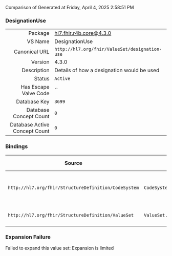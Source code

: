 Comparison of 
Generated at Friday, April 4, 2025 2:58:51 PM

### DesignationUse

|      |     |
| ---: | --- |
| Package | hl7.fhir.r4b.core@4.3.0 |
| VS Name | DesignationUse |
| Canonical URL | `http://hl7.org/fhir/ValueSet/designation-use` |
| Version | 4.3.0 |
| Description | Details of how a designation would be used |
| Status | `Active` |
| Has Escape Valve Code | `` |
| Database Key | `3699` |
| Database Concept Count | `0` |
| Database Active Concept Count | `0` |
### Bindings

| Source | Element | Binding | Strength | Element Short |
| ------ | ------- | ------- | -------- | ------------- |
| `http://hl7.org/fhir/StructureDefinition/CodeSystem` | `CodeSystem.concept.designation.use` | `http://hl7.org/fhir/ValueSet/designation-use` | `Extensible` | Details how this designation would be used |
| `http://hl7.org/fhir/StructureDefinition/ValueSet` | `ValueSet.compose.include.concept.designation.use` | `http://hl7.org/fhir/ValueSet/designation-use` | `Extensible` | Types of uses of designations |

### Expansion Failure

Failed to expand this value set: Expansion is limited
